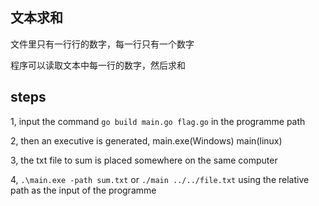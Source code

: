 ## 文本求和

文件里只有一行行的数字，每一行只有一个数字

程序可以读取文本中每一行的数字，然后求和

## steps

1, input the command `go build main.go flag.go` in the programme path

2, then an executive is generated, main.exe(Windows) main(linux)

3, the txt file to sum is placed somewhere on the same computer

4, `.\main.exe -path sum.txt` or `./main ../../file.txt` using the relative path as the input of the programme
